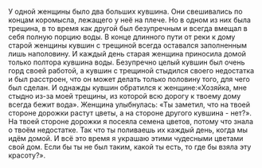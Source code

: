 У одной женщины было два больших кувшина. Они свешивались по концам коромысла, лежащего у неё на плече. Но в одном из них была трещина, в то время как другой был безупречным и всегда вмещал в себя полную порцию воды. В конце длинного пути от реки к дому старой женщины кувшин с трещиной всегда оставался заполненным лишь наполовину. И каждый день старая женщина приносила домой только полтора кувшина воды. Безупречно целый кувшин был очень горд своей работой, а кувшин с трещиной стыдился своего недостатка и был расстроен, что он может делать только половину того, для чего был сделан. И однажды кувшин обратился к женщине:«Хозяйка, мне стыдно из-за моей трещины, из которой всю дорогу к твоему дому всегда бежит вода». Женщина улыбнулась: «Ты заметил, что на твоей стороне дорожки растут цветы, а на стороне другого кувшина - нет?». На твоей стороне дорожки я посеяла семена цветов, потому что знала о твоём недостатке. Так что ты поливаешь их каждый день, когда мы идём домой. И всё это время я украшаю этими чудесными цветами свой дом. Если бы ты не был таким, какой ты есть, то где бы взяла эту красоту?».